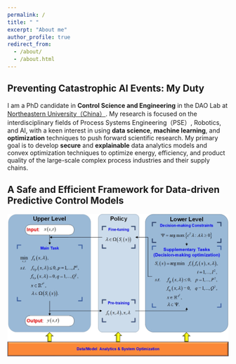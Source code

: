 ```yaml
---
permalink: /
title: " "
excerpt: "About me"
author_profile: true
redirect_from: 
  - /about/
  - /about.html
---
```

## Preventing Catastrophic AI Events: My Duty
I am a PhD candidate in **Control Science and Engineering** in the DAO Lab at [Northeastern University（China）](http://english.neu.edu.cn/). My research is focused on the interdisciplinary fields of Process Systems Engineering（PSE）, Robotics, and AI, with a keen interest in using **data science**, **machine learning**, and **optimization** techniques to push forward scientific research. 
My primary goal is to develop **secure** and **explainable** data analytics models and convex optimization techniques to optimize energy, efficiency, and product quality of the large-scale complex process industries and their supply chains.

## A Safe and Efficient Framework for Data-driven Predictive Control Models
![avatar](/images/dynamic-predictive-control-framework.jpg)
